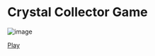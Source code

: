 # Crystal Collector Game

![image](https://user-images.githubusercontent.com/102714303/198315865-9253db89-4739-44bc-8371-540d3d1497f1.png)

[Play](https://nastakalow.github.io/Crystal-Collector-Game/)
